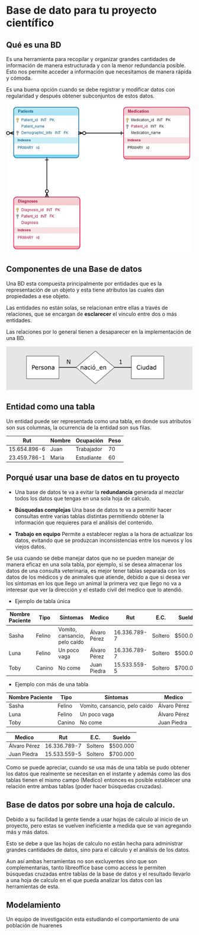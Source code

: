 # Base de dato para tu proyecto científico

## Qué es una BD

Es una herramienta para recopilar y organizar grandes cantidades de información de manera estructurada y con la menor redundancia posible. Esto nos permite acceder a información que necesitamos de manera rápida y cómoda.

Es una buena opción  cuando se debe  registrar y modificar datos con regularidad y después obtener subconjuntos de estos datos.

<p align="center">
	<img src="images/relational-database-model1.png"  height="400">
</p>

## Componentes de una Base de datos

Una BD esta compuesta principalmente por entidades que es la representación de un objeto y esta tiene atributos las cuales dan propiedades a ese objeto.

Las entidades no están solas, se relacionan entre ellas a través de relaciones, que se encargan de **esclarecer** el vinculo entre dos o más entidades.

Las relaciones por lo general tienen a desaparecer en la implementación de una BD.

![140% center](images/rel.png)


## Entidad como una tabla

Un entidad puede ser representada como una tabla, en donde sus atributos son sus columnas, la ocurrencia de la entidad son sus filas.

Rut | Nombre | Ocupación | Peso
--- | ------ | --------- | -------
15.654.896-6  |   Juan     |  Trabajador | 70
23.459.786-1 |    Maria   |     Estudiante | 60

## Porqué usar una base de datos en tu proyecto

- Una base de datos te va a evitar la **redundancia** generada al mezclar todos los datos que tengas en una sola hoja de calculo.

- **Búsquedas complejas** Una base de datos te va a permitir hacer consultas entre varias tablas distintas permitiendo obtener la información que requieres para el análisis del contenido.

- **Trabajo en equipo** Permite a establecer reglas a la hora de actualizar los datos, evitando que se produzcan inconsistencias entre los nuevos y los viejos datos.



Se usa cuando se debe manejar datos que no se pueden manejar de manera eficaz en una sola tabla, por ejemplo, si se desea almacenar los datos de una consulta veterinaria, es mejor tener tablas separada con los datos de los médicos y de animales que atiende, debido a que si desea ver los síntomas en los que llego un animal la primera vez que llego no va a interesar que ver la dirección y el estado civil del medico que lo atendió.

- Ejemplo de tabla única

Nombre Paciente| Tipo | Síntomas | Medico | Rut | E.C. | Sueldo
-------------- | ---- | ------ | ----- | ----| ------| --------
Sasha | Felino | Vomito, cansancio, pelo caído | Álvaro Pérez | 16.336.789-7 | Soltero | $500.000
Luna | Felino | Un poco vaga | Álvaro Pérez | 16.336.789-7 | Soltero | $500.000
Toby | Canino | No come | Juan Piedra | 15.533.559-5 | Soltero | $700.000

- Ejemplo con más de una tabla

Nombre Paciente| Tipo | Síntomas | Medico
-------------- | ---- | ------ | -------
Sasha | Felino | Vomito, cansancio, pelo caído | Álvaro Pérez
Luna | Felino | Un poco vaga | Álvaro Pérez
Toby | Canino | No come | Juan Piedra

Medico | Rut | E.C. | Sueldo
---- | ------ | -------- | -------
Álvaro Pérez | 16.336.789-7 | Soltero | $500.000
Juan Piedra | 15.533.559-5 | Soltero | $700.000

Como se puede apreciar, cuando se usa más de una tabla se pudo obtener los datos que realmente se necesitan en el instante y además como las dos tablas tienen el mismo campo (Medico) entonces es posible establecer una relación entre ambas tablas (poder hacer búsquedas cruzadas).


## Base de datos por sobre una hoja de calculo.

Debido a su facilidad la gente tiende a usar hojas de calculo al inicio de un proyecto, pero estas se vuelven ineficiente a medida que se van agregando más y más datos.

Esto se debe a que las hojas de calculo no están hecha para administrar grandes cantidades de datos, sino para el cálculo y el análisis de los datos.


Aun así ambas herramientas no son excluyentes sino que son complementarias, tanto libreoffice base como access le permiten búsquedas cruzadas entre tablas de la base de datos y el resultado llevarlo a una hoja de calculo en el que pueda analizar los datos con las herramientas de esta.

## Modelamiento

Un equipo de investigación esta estudiando el comportamiento de una población de huarenes
